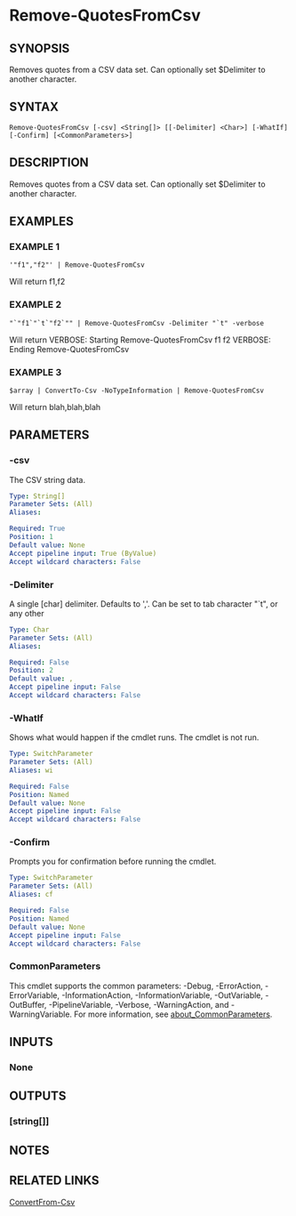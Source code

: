﻿---
external help file: PoshFunctions-help.xml
Module Name: poshfunctions
online version:
schema: 2.0.0
---

# Remove-QuotesFromCsv

## SYNOPSIS
Removes quotes from a CSV data set.
Can optionally set $Delimiter to another character.

## SYNTAX

```
Remove-QuotesFromCsv [-csv] <String[]> [[-Delimiter] <Char>] [-WhatIf] [-Confirm] [<CommonParameters>]
```

## DESCRIPTION
Removes quotes from a CSV data set.
Can optionally set $Delimiter to another character.

## EXAMPLES

### EXAMPLE 1
```
'"f1","f2"' | Remove-QuotesFromCsv
```

Will return
f1,f2

### EXAMPLE 2
```
"`"f1`"`t`"f2`"" | Remove-QuotesFromCsv -Delimiter "`t" -verbose
```

Will return
VERBOSE: Starting Remove-QuotesFromCsv
f1      f2
VERBOSE: Ending Remove-QuotesFromCsv

### EXAMPLE 3
```
$array | ConvertTo-Csv -NoTypeInformation | Remove-QuotesFromCsv
```

Will return
blah,blah,blah

## PARAMETERS

### -csv
The CSV string data.

```yaml
Type: String[]
Parameter Sets: (All)
Aliases:

Required: True
Position: 1
Default value: None
Accept pipeline input: True (ByValue)
Accept wildcard characters: False
```

### -Delimiter
A single \[char\] delimiter.
Defaults to ','.
Can be set to tab character "\`t", or any other

```yaml
Type: Char
Parameter Sets: (All)
Aliases:

Required: False
Position: 2
Default value: ,
Accept pipeline input: False
Accept wildcard characters: False
```

### -WhatIf
Shows what would happen if the cmdlet runs.
The cmdlet is not run.

```yaml
Type: SwitchParameter
Parameter Sets: (All)
Aliases: wi

Required: False
Position: Named
Default value: None
Accept pipeline input: False
Accept wildcard characters: False
```

### -Confirm
Prompts you for confirmation before running the cmdlet.

```yaml
Type: SwitchParameter
Parameter Sets: (All)
Aliases: cf

Required: False
Position: Named
Default value: None
Accept pipeline input: False
Accept wildcard characters: False
```

### CommonParameters
This cmdlet supports the common parameters: -Debug, -ErrorAction, -ErrorVariable, -InformationAction, -InformationVariable, -OutVariable, -OutBuffer, -PipelineVariable, -Verbose, -WarningAction, and -WarningVariable. For more information, see [about_CommonParameters](http://go.microsoft.com/fwlink/?LinkID=113216).

## INPUTS

### None
## OUTPUTS

### [string[]]
## NOTES

## RELATED LINKS

[ConvertFrom-Csv]()

